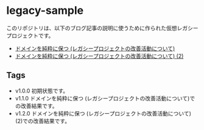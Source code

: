 # legacy-sample

このリポジトリは、以下のブログ記事の説明に使うために作られた仮想レガシープロジェクトです。

 * [ドメインを純粋に保つ (レガシープロジェクトの改善活動について)](https://blog.starbug1.com/archives/2362)
 * [ドメインを純粋に保つ (レガシープロジェクトの改善活動について) (2)](https://blog.starbug1.com/archives/2409)

## Tags

 * v1.0.0 初期状態です。
 * v1.1.0 ドメインを純粋に保つ (レガシープロジェクトの改善活動について)での改善結果です。
 * v1.2.0 ドメインを純粋に保つ (レガシープロジェクトの改善活動について) (2)での改善結果です。
